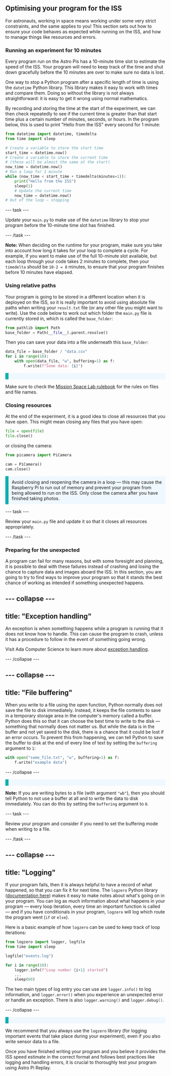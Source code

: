 ## Optimising your program for the ISS

For astronauts, working in space means working under some very strict constraints, and the same applies to you! This section sets out how to ensure your code behaves as expected while running on the ISS, and how to manage things like resources and errors.

### Running an experiment for 10 minutes 

Every program run on the Astro Pis has a 10-minute time slot to estimate the speed of the ISS. Your program will need to keep track of the time and shut down gracefully before the 10 minutes are over to make sure no data is lost.

One way to stop a Python program after a specific length of time is using the `datetime` Python library. This library makes it easy to work with times and compare them. Doing so without the library is not always straightforward: it is easy to get it wrong using normal mathematics.

By recording and storing the time at the start of the experiment, we can then check repeatedly to see if the current time is greater than that start time plus a certain number of minutes, seconds, or hours. In the program below, this is used to print "Hello from the ISS" every second for 1 minute: 

```Python
from datetime import datetime, timedelta
from time import sleep

# Create a variable to store the start time
start_time = datetime.now()
# Create a variable to store the current time
# (these will be almost the same at the start)
now_time = datetime.now()
# Run a loop for 1 minute
while (now_time < start_time + timedelta(minutes=1)):
    print("Hello from the ISS")
    sleep(1)
    # Update the current time
    now_time = datetime.now()
# Out of the loop — stopping
```

--- task ---

Update your `main.py` to make use of the `datetime` library to stop your program before the 10-minute time slot has finished.

--- /task ---

**Note:** When deciding on the runtime for your program, make sure you take into account how long it takes for your loop to complete a cycle. For example, if you want to make use of the full 10-minute slot available, but each loop through your code takes 2 minutes to complete, then your `timedelta` should be `10-2 = 8` minutes, to ensure that your program finishes before 10 minutes have elapsed.

### Using relative paths

Your program is going to be stored in a different location when it is deployed on the ISS, so it is really important to avoid using absolute file paths when writing your `result.txt` file (or any other file you might want to write). Use the code below to work out which folder the `main.py` file is currently stored in, which is called the `base_folder`:

```Python
from pathlib import Path
base_folder = Path(__file__).parent.resolve()
```

Then you can save your data into a file underneath this `base_folder`: 

```Python
data_file = base_folder / "data.csv"
for i in range(10):
    with open(data_file, "w", buffering=1) as f:
        f.write(f"Some data: {i}")
```

<p style="border-left: solid; border-width:10px; border-color: #0faeb0; background-color: aliceblue; padding: 10px;">
  
Make sure to check the [Mission Space Lab rulebook](https://astro-pi.org/mission-space-lab/rulebook) for the rules on files and file names.

</p>

### Closing resources 

At the end of the experiment, it is a good idea to close all resources that you have open. This might mean closing any files that you have open: 

```Python
file = open(file)
file.close()
```

or closing the camera: 

```Python
from picamera import PiCamera

cam = PiCamera()
cam.close()
```

<p style="border-left: solid; border-width:10px; border-color: #0faeb0; background-color: aliceblue; padding: 10px;">
Avoid closing and reopening the camera in a loop — this may cause the Raspberry Pi to run out of memory and prevent your program from being allowed to run on the ISS. Only close the camera after you have finished taking photos.
</p>

--- task --- 

Review your `main.py` file and update it so that it closes all resources appropriately.

--- /task --- 

### Preparing for the unexpected

A program can fail for many reasons, but with some foresight and planning, it is possible to deal with these failures instead of crashing and losing the chance to capture data and images aboard the ISS. In this section, you are going to try to find ways to improve your program so that it stands the best chance of working as intended if something unexpected happens.


--- collapse ---
---
title: "Exception handling"
---

An exception is when something happens while a program is running that it does not know how to handle. This can cause the program to crash, unless it has a procedure to follow in the event of something going wrong.

Visit Ada Computer Science to learn more about [exception handling](https://adacomputerscience.org/concepts/design_exception?examBoard=all&stage=gcse). 

--- /collapse ---

--- collapse ---
---
title: "File buffering"
---

When you write to a file using the open function, Python normally does not save the file to disk immediately. Instead, it keeps the file contents to save in a temporary storage area in the computer's memory called a buffer. Python does this so that it can choose the best time to write to the disk — something that normally does not matter us. But while the data is in the buffer and not yet saved to the disk, there is a chance that it could be lost if an error occurs. To prevent this from happening, we can tell Python to save the buffer to disk at the end of every line of text by setting the `buffering` argument to `1`:

```Python
with open("some_file.txt", "w", buffering=1) as f:
    f.write("example data")
```

--- /collapse ---

<p style="border-left: solid; border-width:10px; border-color: #0faeb0; background-color: aliceblue; padding: 10px;">
  
**Note:** If you are writing bytes to a file (with argument `"wb"`), then you should tell Python to not use a buffer at all and to write the data to disk immediately. You can do this by setting the `buffering` argument to `0`.
</p>

--- task --- 

Review your program and consider if you need to set the buffering mode when writing to a file.

--- /task --- 

--- collapse ---
---
title: "Logging"
---

If your program fails, then it is always helpful to have a record of what happened, so that you can fix it for next time. The `logzero` Python library ([documentation here](https://logzero.readthedocs.io/en/latest/)) makes it easy to make notes about what's going on in your program. You can log as much information about what happens in your program — every loop iteration, every time an important function is called — and if you have conditionals in your program, `logzero` will log which route the program went (`if` or `else`).

Here is a basic example of how `logzero` can be used to keep track of loop iterations:

```Python
from logzero import logger, logfile
from time import sleep

logfile("events.log")

for i in range(10):
    logger.info(f"Loop number {i+1} started")
    ...
    sleep(60)
```

The two main types of log entry you can use are `logger.info()` to log information, and `logger.error()` when you experience an unexpected error or handle an exception. There is also `logger.warning()` and `logger.debug()`.

--- /collapse ---

<p style="border-left: solid; border-width:10px; border-color: #0faeb0; background-color: aliceblue; padding: 10px;">
  
We recommend that you always use the `logzero` library (for logging important events that take place during your experiment), even if you also write sensor data to a file.
</p>

Once you have finished writing your program and you believe it provides the ISS speed estimate in the correct format and follows best practices like logging and handling errors, it is crucial to thoroughly test your program using Astro Pi Replay.
